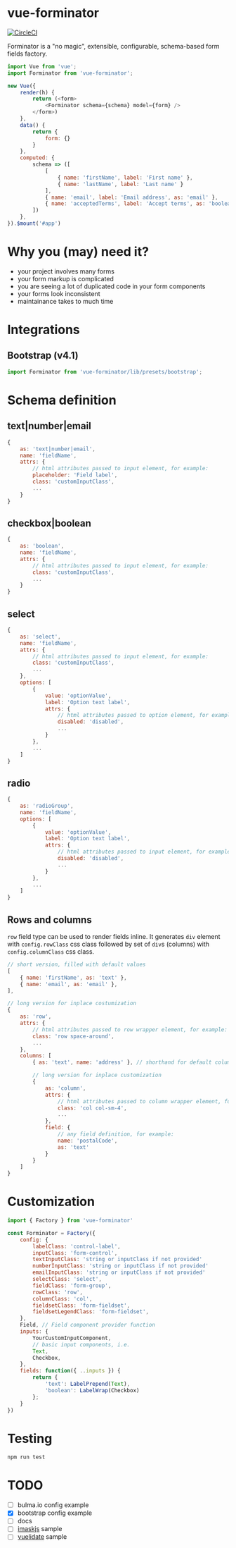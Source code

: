 # vue-forminator

[![CircleCI](https://circleci.com/gh/pasierb/vue-forminator/tree/master.svg?style=svg)](https://circleci.com/gh/pasierb/vue-forminator/tree/master)

Forminator is a "no magic", extensible, configurable, schema-based form fields factory.

```javascript
import Vue from 'vue';
import Forminator from 'vue-forminator';

new Vue({
    render(h) {
        return (<form>
            <Forminator schema={schema} model={form} />
        </form>)
    },
    data() {
        return {
            form: {}
        }
    },
    computed: {
        schema => ([
            [
                { name: 'firstName', label: 'First name' },
                { name: 'lastName', label: 'Last name' }
            ],
            { name: 'email', label: 'Email address', as: 'email' },
            { name: 'acceptedTerms', label: 'Accept terms', as: 'boolean' },
        ])
    },
}).$mount('#app')
```

# Why you (may) need it?

- your project involves many forms
- your form markup is complicated
- you are seeing a lot of duplicated code in your form components
- your forms look inconsistent
- maintainance takes to much time

# Integrations

## Bootstrap (v4.1)

```javascript
import Forminator from 'vue-forminator/lib/presets/bootstrap';
```

# Schema definition

## text|number|email
```javascript
{
    as: 'text|number|email',
    name: 'fieldName',
    attrs: {
        // html attributes passed to input element, for example:
        placeholder: 'Field label',
        class: 'customInputClass',
        ...
    }
}
```

## checkbox|boolean
```javascript
{
    as: 'boolean',
    name: 'fieldName',
    attrs: {
        // html attributes passed to input element, for example:
        class: 'customInputClass',
        ...
    }
}
```

## select
```javascript
{
    as: 'select',
    name: 'fieldName',
    attrs: {
        // html attributes passed to input element, for example:
        class: 'customInputClass',
        ...
    },
    options: [
        {
            value: 'optionValue',
            label: 'Option text label',
            attrs: {
                // html attributes passed to option element, for example:
                disabled: 'disabled',
                ...
            }
        },
        ...
    ]
}
```

## radio
```javascript
{
    as: 'radioGroup',
    name: 'fieldName',
    options: [
        {
            value: 'optionValue',
            label: 'Option text label',
            attrs: {
                // html attributes passed to input element, for example:
                disabled: 'disabled',
                ...
            }
        },
        ...
    ]
}
```

## Rows and columns

`row` field type can be used to render fields inline. It generates `div` element with `config.rowClass` css class followed by set of `div`s (columns) with `config.columnClass` css class.

```javascript
// short version, filled with default values
[
    { name: 'firstName', as: 'text' },
    { name: 'email', as: 'email' },
],

// long version for inplace costumization
{
    as: 'row',
    attrs: {
        // html attributes passed to row wrapper element, for example:
        class: 'row space-around',
        ...
    },
    columns: [
        { as: 'text', name: 'address' }, // shorthand for default column definition

        // long version for inplace customization
        {
            as: 'column',
            attrs: {
                // html attributes passed to column wrapper element, for example:
                class: 'col col-sm-4',
                ...
            },
            field: {
                // any field definition, for example:
                name: 'postalCode',
                as: 'text'
            }
        }
    ]
}
```

# Customization

```javascript
import { Factory } from 'vue-forminator'

const Forminator = Factory({
    config: {
        labelClass: 'control-label',
        inputClass: 'form-control',
        textInputClass: 'string or inputClass if not provided'
        numberInputClass: 'string or inputClass if not provided'
        emailInputClass: 'string or inputClass if not provided'
        selectClass: 'select',
        fieldClass: 'form-group',
        rowClass: 'row',
        columnClass: 'col',
        fieldsetClass: 'form-fieldset',
        fieldsetLegendClass: 'form-fieldset',
    },
    Field, // Field component provider function
    inputs: {
        YourCustomInputComponent,
        // basic input components, i.e.
        Text,
        Checkbox,
    },
    fields: function({ ..inputs }) {
        return {
            'text': LabelPrepend(Text),
            'boolean': LabelWrap(Checkbox)
        };
    }
})
```

# Testing

```bash
npm run test
```

# TODO

- [ ] bulma.io config example
- [x] bootstrap config example
- [ ] docs
- [ ] [imaskjs](https://github.com/uNmAnNeR/imaskjs) sample
- [ ] [vuelidate](https://github.com/monterail/vuelidate) sample